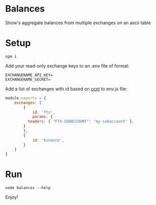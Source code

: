 # Balances

Show's aggregate balances from multiple exchanges on an ascii table

# Setup

```shell
npm i
```
Add your read-only exchange keys to an .env file of format:

```
EXCHANGENAME_API_KEY=
EXCHANGENAME_SECRET=
```
[ccxt]: github.com/ccxt/ccxt

Add a list of exchanges with id based on [ccxt] to env.js file:

```JavaScript
module.exports = {
	exchanges: [
		{
			id: 'ftx',
			params: {
	      headers: { "FTX-SUBACCOUNT": "my-subaccount" },
	    }
		},
		{
			id: 'binance',
		}
	]
}
```

# Run

```shell
node balances --help
```

Enjoy!